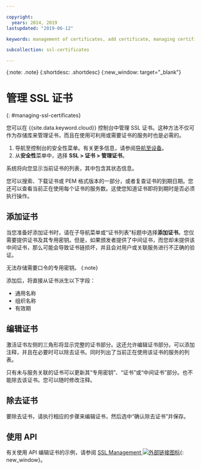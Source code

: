 ```yaml
---

copyright:
  years: 2014, 2019
lastupdated: "2019-06-12"

keywords: management of certificates, add certificate, managing certificates

subcollection: ssl-certificates

---
```


{:note: .note}
{:shortdesc: .shortdesc}
{:new_window: target="_blank"}

# 管理 SSL 证书
{: #managing-ssl-certificates}

您可以在 {{site.data.keyword.cloud}} 控制台中管理 SSL 证书。这种方法不仅可作为存储库来管理证书，而且在使用可利用或需要证书的服务时也是必需的。

1. 导航至控制台的安全性菜单。有关更多信息，请参阅[导航至设备](/docs/infrastructure/ssl-certificates?topic=virtual-servers-navigating-devices)。
2. 从**安全性**菜单中，选择 **SSL > 证书 > 管理证书**。


系统将向您显示当前证书的列表，其中包含其状态信息。

您可以搜索、下载证书或 PEM 格式版本的一部分，或者复查证书的到期日期。您还可以查看当前正在使用每个证书的服务数。这使您知道证书即将到期时是否必须执行操作。

## 添加证书

当您准备好添加证书时，请在子导航菜单或“证书列表”标题中选择**添加证书**。您仅需要提供证书及其专用密钥。但是，如果颁发者提供了中间证书，而您却未提供该中间证书，那么可能会导致证书链损坏，并且会对用户或关联服务进行不正确的验证。

无法存储需要口令的专用密钥。
{:note}

添加后，将直接从证书派生以下字段：

* 通用名称
* 组织名称
* 有效期

## 编辑证书

激活证书左侧的三角形将显示完整的证书部分。这还允许编辑证书部分。可以添加注释，并且在必要时可以除去证书。同时列出了当前正在使用该证书的服务的列表。

只有未与服务关联的证书可以更新其“专用密钥”、“证书”或“中间证书”部分。也不能除去该证书。您可以随时修改注释。

## 除去证书

要除去证书，请执行相应的步骤来编辑证书，然后选中“确认除去证书”并保存。

## 使用 API

有关使用 API 编辑证书的示例，请参阅 [SSL Management ![外部链接图标](../../icons/launch-glyph.svg "外部链接图标")](http://sldn.softlayer.com/article/ssl-management){: new_window}。

